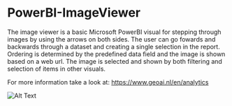 # PowerBI-ImageViewer

The image viewer is a basic Microsoft PowerBI visual for stepping through images by using the arrows on both sides.
The user can go fowards and backwards through a dataset and creating a single selection in the report. 
Ordering is determined by the predefined data field and the image is shown based on a web url. 
The image is selected and shown by both filtering and selection of items in other visuals.

For more information take a look at: https://www.geoai.nl/en/analytics

![Alt Text](https://www.geoai.nl/wp-content/uploads/2023/10/ImageViewer.gif)
